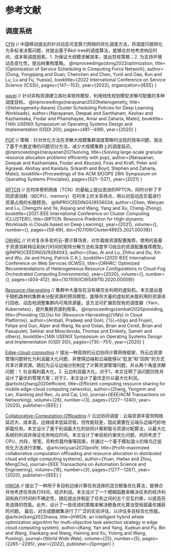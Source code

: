 # 参考文献

## 调度系统
[CFN](ICSS-22-CFN.pdf)
// 中国移动提出的针对动态可变算力网络的优化调度方法，将调度问题转化为多标准决策问题，并提出基于Bkd-tree的调度算法，能够合并地考虑响应时间，成本等调度因素。1. 为保证大规模求解效率，提出剪枝策略；2. 为支持环境动态变化性，提出树重构策略。
@inproceedings{dong2022optimization,
  title={Optimization of Service Scheduling in Computing Force Network},
  author={Dong, Yongqiang and Guan, Chenchen and Chen, Yunli and Gao, Kun and Lu, Lu and Fu, Yuexia},
  booktitle={2022 International Conference on Service Science (ICSS)},
  pages={147--153},
  year={2022},
  organization={IEEE}
}

[gavel](OSDI-20-gavel.pdf)
// 针对异构资源建立吞吐率矩阵模型，利用线性规划模型求解可配置的多种调度目标。
@inproceedings{narayanan2020heterogeneity,
  title={$\{$Heterogeneity-Aware$\}$ Cluster Scheduling Policies for Deep Learning Workloads},
  author={Narayanan, Deepak and Santhanam, Keshav and Kazhamiaka, Fiodar and Phanishayee, Amar and Zaharia, Matei},
  booktitle={14th USENIX Symposium on Operating Systems Design and Implementation (OSDI 20)},
  pages={481--498},
  year={2020}
}

[POP](SOSP-21-POP.pdf)
// 策略：针对优化方法在求解大规模集群调度策略时出现的效率问题，提出了基于大数定律的问题切分方法，减少大规模集群上的调度延迟。
@inproceedings{narayanan2021solving,
  title={Solving large-scale granular resource allocation problems efficiently with pop},
  author={Narayanan, Deepak and Kazhamiaka, Fiodar and Abuzaid, Firas and Kraft, Peter and Agrawal, Akshay and Kandula, Srikanth and Boyd, Stephen and Zaharia, Matei},
  booktitle={Proceedings of the ACM SIGOPS 28th Symposium on Operating Systems Principles},
  pages={521--537},
  year={2021}
}

[RPTCN](https://ieeexplore.ieee.org/document/9556034)
// 在时序卷积网络（TCN）的基础上提出改进的RPTCN，同时分析了不同资源消耗（如CPU、memory）在时序上的关系特点，用以对高动态负载进行资源占用的长期预测。
@INPROCEEDINGS{9556034,  author={Chen, Wenyan and Lu, Chengzhi and Ye, Kejiang and Wang, Yang and Xu, Cheng-Zhong},  booktitle={2021 IEEE International Conference on Cluster Computing (CLUSTER)},   title={RPTCN: Resource Prediction for High-dynamic Workloads in Clouds based on Deep Learning},   year={2021},  volume={},  number={},  pages={59-69},  doi={10.1109/Cluster48925.2021.00038}}

[ORHRC](https://ieeexplore.ieee.org/document/9284043)
// 针对复杂多变的云-雾计算场景，对负载做资源配置推荐。使用的是基于资源消耗特征和执行时间的矩阵分解方法和深度学习结合的资源配置推荐模型。
@INPROCEEDINGS{9284043,  author={Xiao, Ai and Lu, Zhihui and Du, Xin and Wu, Jie and Hung, Patrick C.K.},  booktitle={2020 IEEE International Conference on Web Services (ICWS)},   title={ORHRC: Optimized Recommendations of Heterogeneous Resource Configurations in Cloud-Fog Orchestrated Computing Environments},   year={2020},  volume={},  number={},  pages={404-412},  doi={10.1109/ICWS49710.2020.00059}}

[Resource-Harvesting](OSDI-20-Resource-Harvesting.pdf)
// 集群中大量存在没有被完全利用的虚拟机。本文提出基于随机森林的集群未分配资源的预测模型，能够将大量的虚拟机未能利用的资源进行回收，动态地调整集群内可用资源量。该方法可扩展到现有的调度器（Yarn，Kubernetes)，提升集群资源利用率。
@inproceedings{ambati2020providing,
  title={Providing $\{$SLOs$\}$ for $\{$Resource-Harvesting$\}$$\{$VMs$\}$ in Cloud Platforms},
  author={Ambati, Pradeep and Goiri, {\'I}{\~n}igo and Frujeri, Felipe and Gun, Alper and Wang, Ke and Dolan, Brian and Corell, Brian and Pasupuleti, Sekhar and Moscibroda, Thomas and Elnikety, Sameh and others},
  booktitle={14th USENIX Symposium on Operating Systems Design and Implementation (OSDI 20)},
  pages={735--751},
  year={2020}
}

[Edge-cloud-computing](TON-20-Edge-Cloud-Computing.pdf)
// 提出一种高效的云边协同计算网络框架，将云边资源管理问题转化为利润最大化问题，并使得边端和云端能够以“批发”和“回购”的方式共享计算资源。随后为云与边端分别制定了计算资源管理问题，并从两个角度求解问题：1. 社会福利最大化，2. 云边利润最大化。对于1，本文证明了该问题凹性并设计了最优的管理方案；对于2，本文设计了最优定价以最大化利润。
@article{zhang2020efficient,
  title={Efficient computing resource sharing for mobile edge-cloud computing networks},
  author={Zhang, Yongmin and Lan, Xiaolong and Ren, Ju and Cai, Lin},
  journal={IEEE/ACM Transactions on Networking},
  volume={28},
  number={3},
  pages={1227--1240},
  year={2020},
  publisher={IEEE}
}

[Collaborative-Computation-Offloading](TASAE-20-CollaborativeComputationOffloading.pdf)
// 云边协同调度：云端资源丰富但网络延迟大、成本高，边缘成本低延迟低，但性能较差，因此需要在云端与边端巧妙地卸载任务。本文设计了基于利润最大化的协同计算卸载与资源分配算法，以最大化系统的利润并保证任务响应时间。本文设计了单目标约束优化问题，共同考虑了CPU，内存，带宽，异构负载均衡等因素，并通过一个基于模拟退火的候鸟迁徙优化方法进行求解。
@article{yuan2020profit,
  title={Profit-maximized collaborative computation offloading and resource allocation in distributed cloud and edge computing systems},
  author={Yuan, Haitao and Zhou, MengChu},
  journal={IEEE Transactions on Automation Science and Engineering},
  volume={18},
  number={3},
  pages={1277--1287},
  year={2020},
  publisher={IEEE}
}

[HWOA](WWW-22-HWOA.pdf)
// 提出了一种用于多目标边缘计算任务选择的混合鲸鱼优化算法，能够合并地考虑任务执行时间，经济利润。本文设计了一个模糊函数来解决任务的经济利润和执行时间的不确定性，随后提出并制定了任务之间的五个交互约束，以提高任务选择的性能。此外，设计了一些改进的策略来解决鲸鱼优化算法受局部最优捕获的问题。 最后，对合成数据集进行了广泛的实验评估，以评估多目标优化性能。
@article{kang2022hwoa,
  title={HWOA: an intelligent hybrid whale optimization algorithm for multi-objective task selection strategy in edge cloud computing system},
  author={Kang, Yan and Yang, Xuekun and Pu, Bin and Wang, Xiaokang and Wang, Haining and Xu, Yulong and Wang, Puming},
  journal={World Wide Web},
  volume={25},
  number={5},
  pages={2265--2295},
  year={2022},
  publisher={Springer}
}
